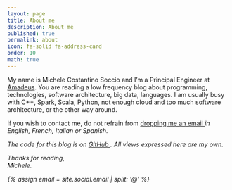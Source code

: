 ```yaml
---
layout: page
title: About me
description: About me
published: true
permalink: about
icon: fa-solid fa-address-card
order: 10
math: true
---
```


My name is Michele Costantino Soccio and I’m a Principal Engineer at [Amadeus](https://amadeus.com/en). You are reading a low frequency blog about programming, technologies, software architecture, big data, languages. I am usually busy with C++, Spark, Scala, Python, not enough cloud and too much software architecture, or the other way around.

If you wish to contact me, do not refrain from [dropping me an email <i class="fa-regular fa-envelope"/>](javascript:sendEmail();) in English, French, Italian or Spanish.

The code for this blog is on [GitHub <i class="fa-brands fa-github"></i>](https://github.com/cotes2020/jekyll-theme-chirpy). All views expressed here are my own.

Thanks for reading,<br/>
Michele.


<!-- --------------------------------------------------------------------------------------------------- -->
<!-- Some code to avoid putting the email in clear, very much inspired by the trick used by Chirpy Theme -->
<!-- --------------------------------------------------------------------------------------------------- -->
{% assign email = site.social.email | split: '@' %}
<script>
  // JavaScript code to run when the link is clicked
  function sendEmail() {
    var emailParts = ['{{ email[0] }}', '{{ email[1] }}'];
    var emailAddress = emailParts.join('@');
    location.href = 'mailto:' + emailAddress;
  }
</script>